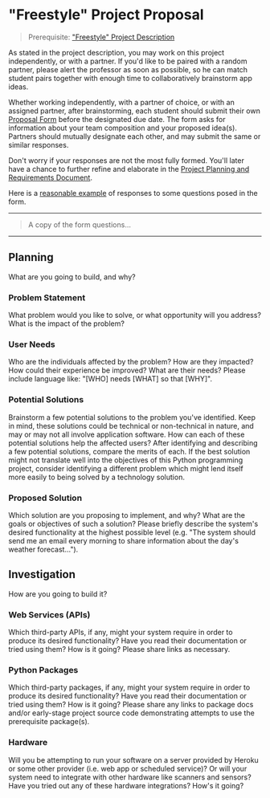 # "Freestyle" Project Proposal

> Prerequisite: ["Freestyle" Project Description](/projects/freestyle.md)

As stated in the project description, you may work on this project independently, or with a partner. If you'd like to be paired with a random partner, please alert the professor as soon as possible, so he can match student pairs together with enough time to collaboratively brainstorm app ideas.

Whether working independently, with a partner of choice, or with an assigned partner, after brainstorming, each student should submit their own [Proposal Form](https://forms.gle/pa9dMBPheaSxfAgHA) before the designated due date. The form asks for information about your team composition and your proposed idea(s). Partners should mutually designate each other, and may submit the same or similar responses.

Don't worry if your responses are not the most fully formed. You'll later have a chance to further refine and elaborate in the [Project Planning and Requirements Document](/projects/freestyle/requirements.md).

Here is a [reasonable example](https://github.com/prof-rossetti/repo-evaluator-py/blob/master/PLANNING.md) of responses to some questions posed in the form.

<hr>

> A copy of the form questions...

<hr>


## Planning

What are you going to build, and why?

### Problem Statement

What problem would you like to solve, or what opportunity will you address? What is the impact of the problem?

### User Needs

Who are the individuals affected by the problem? How are they impacted? How could their experience be improved? What are their needs? Please include language like: "[WHO] needs [WHAT] so that [WHY]".

### Potential Solutions

Brainstorm a few potential solutions to the problem you've identified. Keep in mind, these solutions could be technical or non-technical in nature, and may or may not all involve application software. How can each of these potential solutions help the affected users? After identifying and describing a few potential solutions, compare the merits of each. If the best solution might not translate well into the objectives of this Python programming project, consider identifying a different problem which might lend itself more easily to being solved by a technology solution.

### Proposed Solution

Which solution are you proposing to implement, and why? What are the goals or objectives of such a solution? Please briefly describe the system's desired functionality at the highest possible level (e.g. "The system should send me an email every morning to share information about the day's weather forecast...").

## Investigation

How are you going to build it?

### Web Services (APIs)

Which third-party APIs, if any, might your system require in order to produce its desired functionality? Have you read their documentation or tried using them? How is it going? Please share links as necessary.

### Python Packages

Which third-party packages, if any, might your system require in order to produce its desired functionality? Have you read their documentation or tried using them? How is it going? Please share any links to package docs and/or early-stage project source code demonstrating attempts to use the prerequisite package(s).

### Hardware

Will you be attempting to run your software on a server provided by Heroku or some other provider (i.e. web app or scheduled service)? Or will your system need to integrate with other hardware like scanners and sensors? Have you tried out any of these hardware integrations? How's it going?
